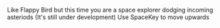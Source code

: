 Like Flappy Bird but this time you are a space explorer dodging incoming asteriods (It's still under development)
Use SpaceKey to move upwards
